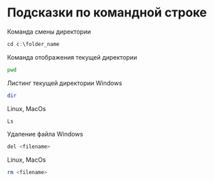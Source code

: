 # Подсказки по командной строке

Команда смены директории
```hs
cd c:\folder_name
```

Команда отображения текущей директории
```sh
pwd
```

Листинг текущей директории
Windows
```sh
dir
``` 
Linux, MacOs
```sh
Ls
```

Удаление файла
Windows 
```sh
del <filename>
```
Linux, MacOs
```sh
rm <filename>
```
